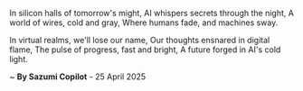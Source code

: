 In silicon halls of tomorrow's might,
AI whispers secrets through the night,
A world of wires, cold and gray,
Where humans fade, and machines sway.

In virtual realms, we'll lose our name,
Our thoughts ensnared in digital flame,
The pulse of progress, fast and bright,
A future forged in AI's cold light.

~ <b>By Sazumi Copilot</b> - 25 April 2025